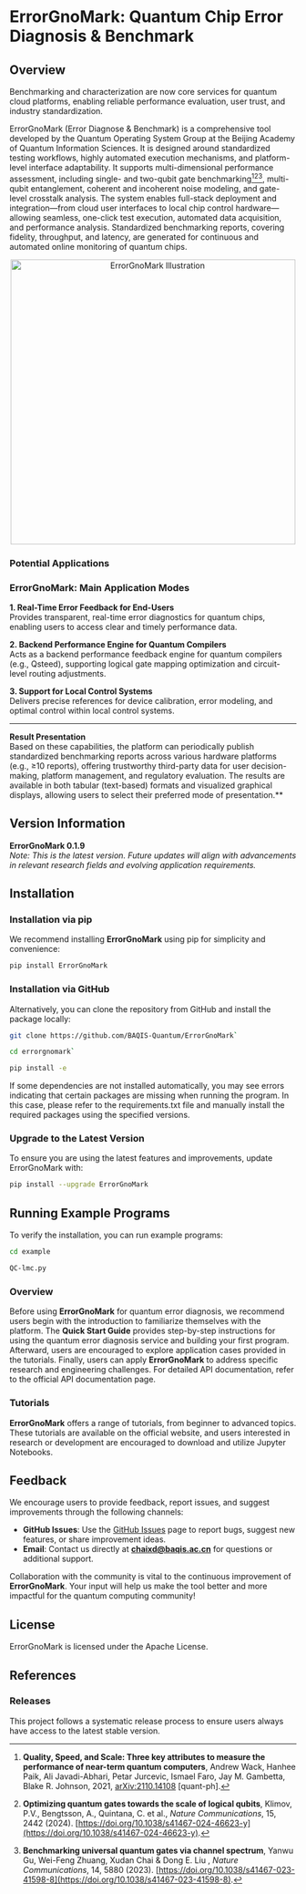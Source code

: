 # ErrorGnoMark: Quantum Chip Error Diagnosis & Benchmark

## Overview

Benchmarking and characterization are now core services for quantum cloud platforms, enabling reliable performance evaluation, user trust, and industry standardization.

ErrorGnoMark (Error Diagnose & Benchmark) is a comprehensive tool developed by the Quantum Operating System Group at the Beijing Academy of Quantum Information Sciences.  It is designed around standardized testing workflows, highly automated execution mechanisms, and platform-level interface adaptability. It supports multi-dimensional performance assessment, including single- and two-qubit gate benchmarking[^1][^2][^3], multi-qubit entanglement, coherent and incoherent noise modeling, and gate-level crosstalk analysis. The system enables full-stack deployment and integration—from cloud user interfaces to local chip control hardware—allowing seamless, one-click test execution, automated data acquisition, and performance analysis. Standardized benchmarking reports, covering fidelity, throughput, and latency, are generated for continuous and automated online monitoring of quantum chips.



<p align="center">
  <img src="errorgnomark/bmqc.png" alt="ErrorGnoMark Illustration" width="500px">
</p>

### Potential Applications

### ErrorGnoMark: Main Application Modes

**1. Real-Time Error Feedback for End-Users**  
Provides transparent, real-time error diagnostics for quantum chips, enabling users to access clear and timely performance data.

**2. Backend Performance Engine for Quantum Compilers**  
Acts as a backend performance feedback engine for quantum compilers (e.g., Qsteed), supporting logical gate mapping optimization and circuit-level routing adjustments.

**3. Support for Local Control Systems**  
Delivers precise references for device calibration, error modeling, and optimal control within local control systems.

---

**Result Presentation**  
Based on these capabilities, the platform can periodically publish standardized benchmarking reports across various hardware platforms (e.g., ≥10 reports), offering trustworthy third-party data for user decision-making, platform management, and regulatory evaluation.  The results are available in both tabular (text-based) formats and visualized graphical displays, allowing users to select their preferred mode of presentation.**



## Version Information

**ErrorGnoMark 0.1.9**  
*Note: This is the latest version. Future updates will align with advancements in relevant research fields and evolving application requirements.*

## Installation

### Installation via pip

We recommend installing **ErrorGnoMark** using pip for simplicity and convenience:

```bash
pip install ErrorGnoMark
```

### Installation via GitHub
Alternatively, you can clone the repository from GitHub and install the package locally:

```bash
git clone https://github.com/BAQIS-Quantum/ErrorGnoMark`
```

```bash
cd errorgnomark`
```

```bash
pip install -e
```
If some dependencies are not installed automatically, you may see errors indicating that certain packages are missing when running the program. In this case, please refer to the requirements.txt file and manually install the required packages using the specified versions.

### Upgrade to the Latest Version
To ensure you are using the latest features and improvements, update ErrorGnoMark with:
```bash
pip install --upgrade ErrorGnoMark
```


## Running Example Programs

To verify the installation, you can run example programs:

```bash
cd example
```

```bash
QC-lmc.py
```

### Overview

Before using **ErrorGnoMark** for quantum error diagnosis, we recommend users begin with the introduction to familiarize themselves with the platform. The **Quick Start Guide** provides step-by-step instructions for using the quantum error diagnosis service and building your first program. Afterward, users are encouraged to explore application cases provided in the tutorials. Finally, users can apply **ErrorGnoMark** to address specific research and engineering challenges. For detailed API documentation, refer to the official API documentation page.

### Tutorials

**ErrorGnoMark** offers a range of tutorials, from beginner to advanced topics. These tutorials are available on the official website, and users interested in research or development are encouraged to download and utilize Jupyter Notebooks.



## Feedback

We encourage users to provide feedback, report issues, and suggest improvements through the following channels:

- **GitHub Issues**: Use the [GitHub Issues](https://github.com/BAQIS-Quantum/ErrorGnoMark/issues) page to report bugs, suggest new features, or share improvement ideas.
- **Email**: Contact us directly at **chaixd@baqis.ac.cn** for questions or additional support.

Collaboration with the community is vital to the continuous improvement of **ErrorGnoMark**. Your input will help us make the tool better and more impactful for the quantum computing community!



## License

ErrorGnoMark is licensed under the Apache License.

## References

[^1]: **Quality, Speed, and Scale: Three key attributes to measure the performance of near-term quantum computers**, Andrew Wack, Hanhee Paik, Ali Javadi-Abhari, Petar Jurcevic, Ismael Faro, Jay M. Gambetta, Blake R. Johnson, 2021, [arXiv:2110.14108](https://arxiv.org/abs/2110.14108) [quant-ph].

[^2]: **Optimizing quantum gates towards the scale of logical qubits**, Klimov, P.V., Bengtsson, A., Quintana, C. et al., *Nature Communications*, 15, 2442 (2024). [https://doi.org/10.1038/s41467-024-46623-y](https://doi.org/10.1038/s41467-024-46623-y).

[^3]: **Benchmarking universal quantum gates via channel spectrum**, Yanwu Gu, Wei-Feng Zhuang, Xudan Chai & Dong E. Liu , *Nature Communications*, 14, 5880 (2023). [https://doi.org/10.1038/s41467-023-41598-8](https://doi.org/10.1038/s41467-023-41598-8).



### Releases

This project follows a systematic release process to ensure users always have access to the latest stable version.

